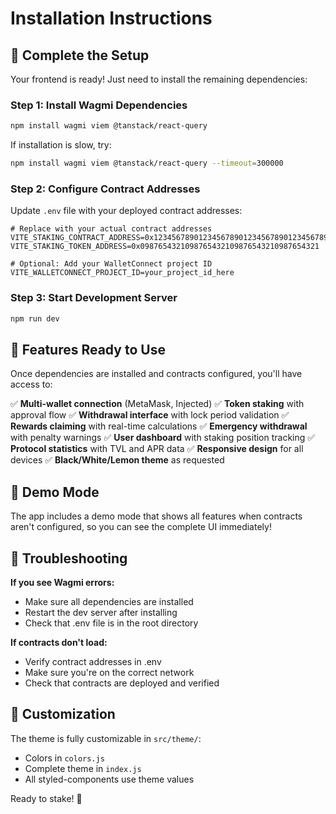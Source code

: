 # Installation Instructions

## 🚀 Complete the Setup

Your frontend is ready! Just need to install the remaining dependencies:

### Step 1: Install Wagmi Dependencies

```bash
npm install wagmi viem @tanstack/react-query
```

If installation is slow, try:
```bash
npm install wagmi viem @tanstack/react-query --timeout=300000
```

### Step 2: Configure Contract Addresses

Update `.env` file with your deployed contract addresses:

```env
# Replace with your actual contract addresses
VITE_STAKING_CONTRACT_ADDRESS=0x1234567890123456789012345678901234567890
VITE_STAKING_TOKEN_ADDRESS=0x0987654321098765432109876543210987654321

# Optional: Add your WalletConnect project ID
VITE_WALLETCONNECT_PROJECT_ID=your_project_id_here
```

### Step 3: Start Development Server

```bash
npm run dev
```

## 📱 Features Ready to Use

Once dependencies are installed and contracts configured, you'll have access to:

✅ **Multi-wallet connection** (MetaMask, Injected)
✅ **Token staking** with approval flow
✅ **Withdrawal interface** with lock period validation
✅ **Rewards claiming** with real-time calculations
✅ **Emergency withdrawal** with penalty warnings
✅ **User dashboard** with staking position tracking
✅ **Protocol statistics** with TVL and APR data
✅ **Responsive design** for all devices
✅ **Black/White/Lemon theme** as requested

## 🎯 Demo Mode

The app includes a demo mode that shows all features when contracts aren't configured, so you can see the complete UI immediately!

## 🔧 Troubleshooting

**If you see Wagmi errors:**
- Make sure all dependencies are installed
- Restart the dev server after installing
- Check that .env file is in the root directory

**If contracts don't load:**
- Verify contract addresses in .env
- Make sure you're on the correct network
- Check that contracts are deployed and verified

## 🎨 Customization

The theme is fully customizable in `src/theme/`:
- Colors in `colors.js`
- Complete theme in `index.js`
- All styled-components use theme values

Ready to stake! 🚀